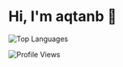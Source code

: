 # Hi, I'm aqtanb 👋

![Top Languages](https://github-readme-stats.vercel.app/api/top-langs/?username=aqtanb&layout=compact&theme=dark)

![Profile Views](https://komarev.com/ghpv/?username=aqtanb&label=Profile%20views&color=0e75b6&style=flat)
